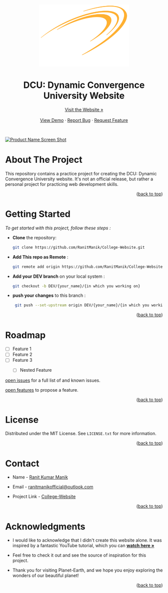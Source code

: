 <a name="readme-top"></a>
<br />
<div align="center">
  <a href="https://ranitmanik.github.io/College-Website/">
    <img src="Images/college_logo.png" alt="Logo" height="200">
  </a>
<h1>DCU: Dynamic Convergence University Website
</h1>
<a href="https://dynamicconvergenceuniversity.000webhostapp.com/">Visit the Website »</a>
<br >
  <br>
<a href="https://dynamicconvergenceuniversity.000webhostapp.com/">View Demo</a>
·
<a href=".github/ISSUE_TEMPLATE/bug_report.md">Report Bug</a>
·
<a href=".github/ISSUE_TEMPLATE/feature_request.md">Request Feature</a>
  </p>
</div>
<br>

[![Product Name Screen Shot][product-screenshot]](https://ranitmanik.github.io/College-Website/)

# About The Project

This repository contains a practice project for creating the DCU: Dynamic Convergence University website. It's not an official release, but rather a personal project for practicing web development skills.
<p align="right">(<a href="#readme-top">back to top</a>)</p>

# Getting Started

_To get started with this project, follow these steps :_
<br>

- **Clone** the repository:

   ```bash
   git clone https://github.com/RanitManik/College-Website.git

- **Add This repo as Remote**  :

   ```bash
   git remote add origin https://github.com/RanitManik/College-Website.git

- **Add your DEV branch** on your local system :

   ```bash
   git checkout -b DEV/{your_name}/{in which you working on}

- **push your changes** to this branch :

   ```bash
    git push --set-upstream origin DEV/{your_name}/{in which you working on}
<p align="right">(<a href="#readme-top">back to top</a>)</p>

# Roadmap

- [ ] Feature 1
- [ ] Feature 2
- [ ] Feature 3
  - [ ] Nested Feature


 [open issues](.github/ISSUE_TEMPLATE/bug_report.md) for a full list of and known issues.
 
 [open features](.github/ISSUE_TEMPLATE/feature_request.md) to propose a feature.
<p align="right">(<a href="#readme-top">back to top</a>)</p>

<!-- CONTRIBUTING -->

# License

Distributed under the MIT License. See `LICENSE.txt` for more information.

<p align="right">(<a href="#readme-top">back to top</a>)</p>

<!-- CONTACT -->

# Contact

- Name - <a href="https://github.com/RanitManik/College-Website.git">Ranit Kumar Manik</a>

- Email - ranitmanikofficial@outlook.com

- Project Link - [College-Website](https://github.com/RanitManik/College-Website.git)

<p align="right">(<a href="#readme-top">back to top</a>)</p>

<!-- ACKNOWLEDGMENTS -->

# Acknowledgments

- I would like to acknowledge that I didn't create this website alone. It was inspired by a fantastic YouTube tutorial, which you can <a href="https://youtube.com/playlist?list=PLjwm_8O3suyP5kGKmwS_DM0Hs1j7fshi5"><strong> watch here »</strong></a>

- Feel free to check it out and see the source of inspiration for this project.

- Thank you for visiting Planet-Earth, and we hope you enjoy exploring the wonders of our beautiful planet!
<p align="right">(<a href="#readme-top">back to top</a>)</p>



[product-screenshot]: Images/screenshot.png
